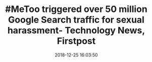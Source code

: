 ---
_external_link: https://www.firstpost.com/tech/news-analysis/metoo-triggered-over-50-million-google-search-traffic-for-sexual-harassment-5788331.html
archived_url: https://web.archive.org/web/20210616181659/https://www.firstpost.com/tech/news-analysis/metoo-triggered-over-50-million-google-search-traffic-for-sexual-harassment-5788331.html
article: 'tech2 News Staff For India, the #MeToo movement has been the highlight of
  the year 2018, but in countries abroad, this campaign against sexual harassment
  kicked off sometime in October 2017. And highlighting the intensity of the crusade,
  a US study suggests that millions of Americans have searched Google for information
  on how to understand, prevent and report sexual harassment and assault since the
  start of the #MeToo movement more than a year ago. In October 2017, following public
  accusations of sexual harassment and assault against film producer Harvey Weinstein,
  actress Alyssa Milano encouraged victims to bring the taboo topic out of the shadows
  by sharing their own stories on social media. The resulting #MeToo movement resulted
  in widespread sharing on social media, and the new study, published in JAMA Internal
  Medicine, offers fresh evidence that the movement has contributed to a shift in
  public thinking about these issues, said senior author John Ayers of the University
  of California, San Diego. "#MeToo is not the first movement to empower victims of
  sexual violence, but what is unique compared to past movements is #MeToos staying
  power," Ayers said by email. In India, the #MeToo movement began in 2018 after Bollywood
  actress Tanushree Dutta accused actor Nana Patekar of sexual harassment. For the
  study, researchers monitored the volume of Google searches originating in the US
  from 1 January, 2010 through June 15, 2018 related to sexual harassment and assault.
  During the last eight months of the study period - after #MeToo began - there were
  40 to 54 million Google searches related to sexual harassment or assault, the greatest
  number of searches on this topic ever recorded in the US, the study found. Overall
  volume for this topic was 86 percent higher during these eight months than what
  researchers calculated would have occurred in the absence of #MeToo based on their
  analysis of the earlier years of the study. Searches related specifically to reporting
  sexual harassment and assault were 30 percent higher than expected over the last
  eight months of the study. And searches related to preventive training for sexual
  harassment and assault were 51 percent higher than expected. These results suggest
  that #MeToo may have reduced the stigma of reporting or discussing sexual harassment
  and assault, the authors conclude. Google searches may also help connect victims
  with needed support and health resources, Ayers said. "Survivors face serious health
  consequences including physical injury, PTSD symptoms, and emotional trauma," Ayers
  said. "Yet, public investments in preventing and responding to sexual violence is
  disproportionately small compared with other health issues." However, the authors
  note, online activity is only a proxy for public engagement with topics like sexual
  harassment and assault, and more research is needed to determine whether or how
  the surge in Google activity might relate to meaningful shifts in public opinion
  or behavior. Its also unclear whether surges in search activity related to sexual
  harassment and assault were sustained only by the #MeToo movement on social media
  or related also to media coverage of accusations against high-profile men across
  a wide range of industries, said Luis Rocha, a researcher at the School of Informatics
  & Computing at Indiana University in Bloomington. "This is all new territory and
  only time will tell with future studies," Rocha, who wasnt involved in the study,
  said by email. "I would think that what people do online will lead to greater awareness
  that can in turn lead to changes in workplace environments," Rocha added. "If people
  are searching online in great volumes for the topic, it means they are interested
  (even if pinged by the media) in the topic, so I would expect this to have very
  real impact in all aspects of their lives." With inputs from Reuters. 2018 has been
  an eventful year and here''s our comprehensive list of year ender stories.'
date: '2018-12-25 16:03:50'
description: For the study, researchers monitored volume of Google searches originating
  in the US from 1 January, 2010 through June 15, 2018.
headline: '#MeToo triggered over 50 million Google Search traffic for sexual harassment-
  Technology News, Firstpost'
image:
  focal_point: Smart
original_url: https://www.firstpost.com/tech/news-analysis/metoo-triggered-over-50-million-google-search-traffic-for-sexual-harassment-5788331.html
outline_html: "<p>For India, the #MeToo movement has been the highlight of the year\
  \ 2018, but in countries abroad, this campaign against sexual harassment kicked\
  \ off sometime in October 2017. And highlighting the intensity of the crusade, a\
  \ US <a href=\"https://jamanetwork.com/journals/jamainternalmedicine/fullarticle/2719193\"\
  ><strong>study</strong></a> suggests that millions of Americans have searched <a\
  \ href=\"https://www.firstpost.com/tag/google\"><strong>Google</strong></a> for\
  \ information on how to understand, prevent and report sexual harassment and assault\
  \ since the start of the #MeToo movement more than a year ago.</p>\n<p>In October\
  \ 2017, following public accusations of sexual harassment and assault against film\
  \ producer Harvey Weinstein, actress <a href=\"https://www.firstpost.com/living/metoo-is-just-the-start-each-of-us-needs-to-speak-out-against-sexual-assault-4192433.html\"\
  ><strong>Alyssa Milano encouraged victims</strong></a> to bring the taboo topic\
  \ out of the shadows by sharing their own stories on social media. The resulting\
  \ #MeToo movement resulted in widespread sharing on social media, and the new study,\
  \ published in JAMA Internal Medicine, offers fresh evidence that the movement has\
  \ contributed to a shift in public thinking about these issues, said senior author\
  \ John Ayers of the University of California, San Diego.</p>\n<figure><a href=\"\
  https://images.firstpost.com/wp-content/uploads/2018/12/metoo380-min.jpg\"><img\
  \ alt=\"#MeToo is a movement against sexual harassment and sexual assault, that\
  \ first went viral in October 2017.\" src=\"https://images.firstpost.com/wp-content/uploads/2018/12/metoo380-min.jpg\"\
  ></img></a><figcaption>#MeToo is a movement against sexual harassment and sexual\
  \ assault, that first went viral in October 2017.</figcaption></figure>\n<p>&ldquo;#MeToo\
  \ is not the first movement to empower victims of sexual violence, but what is unique\
  \ compared to past movements is #MeToo&rsquo;s staying power,&rdquo; Ayers said\
  \ by email.</p>\n<p>In India, the #MeToo movement began in 2018 after Bollywood\
  \ actress <a href=\"https://www.firstpost.com/entertainment/tanushree-dutta-sexual-harassment-row-firs-lodged-against-nana-patekar-ganesh-acharya-two-others-5356961.html\"\
  ><strong>Tanushree Dutta accused actor Nana Patekar</strong></a> of sexual harassment.</p>\n\
  <figure><a href=\"https://images.firstpost.com/wp-content/uploads/2018/12/Metoo-yearender-social-1200.jpg\"\
  ><img alt=\"MeToo movement in India.\" src=\"https://images.firstpost.com/wp-content/uploads/2018/12/Metoo-yearender-social-1200.jpg\"\
  ></img></a><figcaption>MeToo movement in India.</figcaption></figure>\n<p>For the\
  \ <a href=\"https://jamanetwork.com/journals/jamainternalmedicine/fullarticle/2719193\"\
  ><strong>study</strong></a>, researchers monitored the volume of Google searches\
  \ originating in the US from 1 January, 2010 through June 15, 2018 related to sexual\
  \ harassment and assault.</p>\n<p>During the last eight months of the study period\
  \ - after #MeToo began - there were 40 to 54 million Google searches related to\
  \ sexual harassment or assault, the greatest number of searches on this topic ever\
  \ recorded in the US, the study found.</p>\n<p>Overall volume for this topic was\
  \ 86 percent higher during these eight months than what researchers calculated would\
  \ have occurred in the absence of #MeToo based on their analysis of the earlier\
  \ years of the study.</p>\n<p>Searches related specifically to reporting sexual\
  \ harassment and assault were 30 percent higher than expected over the last eight\
  \ months of the study.</p>\n<p>And searches related to preventive training for sexual\
  \ harassment and assault were 51 percent higher than expected.</p>\n<p>These results\
  \ suggest that #MeToo may have reduced the stigma of reporting or discussing sexual\
  \ harassment and assault, the authors conclude.</p>\n<p>Google searches may also\
  \ help connect victims with needed support and health resources, Ayers said.</p>\n\
  <figure><a href=\"https://images.firstpost.com/wp-content/uploads/large_file_plugin/2018/10/1539701494_metoo1social.jpg\"\
  ><img alt=\"Representational image. Agency\" src=\"https://images.firstpost.com/wp-content/uploads/large_file_plugin/2018/10/1539701494_metoo1social.jpg\"\
  ></img></a><figcaption>Representational image. Agency</figcaption></figure>\n<p>&ldquo;Survivors\
  \ face serious health consequences including physical injury, PTSD symptoms, and\
  \ emotional trauma,&rdquo; Ayers said. &ldquo;Yet, public investments in preventing\
  \ and responding to sexual violence is disproportionately small compared with other\
  \ health issues.&rdquo;</p>\n<p>However, the authors note, online activity is only\
  \ a proxy for public engagement with topics like sexual harassment and assault,\
  \ and more research is needed to determine whether or how the surge in Google activity\
  \ might relate to meaningful shifts in public opinion or behavior.</p>\n<p>It&rsquo;s\
  \ also unclear whether surges in search activity related to sexual harassment and\
  \ assault were sustained only by the #MeToo movement on social media or related\
  \ also to media coverage of accusations against high-profile men across a wide range\
  \ of industries, said Luis Rocha, a researcher at the School of Informatics &amp;\
  \ Computing at Indiana University in Bloomington.</p>\n<p>&ldquo;This is all new\
  \ territory and only time will tell with future studies,&rdquo; Rocha, who wasn&rsquo;t\
  \ involved in the <a href=\"https://jamanetwork.com/journals/jamainternalmedicine/fullarticle/2719193\"\
  ><strong>study</strong></a>, said by email.</p>\n<p>&ldquo;I would think that what\
  \ people do online will lead to greater awareness that can in turn lead to changes\
  \ in workplace environments,&rdquo; Rocha added. &ldquo;If people are searching\
  \ online in great volumes for the topic, it means they are interested (even if pinged\
  \ by the media) in the topic, so I would expect this to have very real impact in\
  \ all aspects of their lives.&rdquo;</p>\n<p><em>With inputs from Reuters.</em></p>\n\
  <p><em>2018 has been an eventful year and here's our comprehensive list of <a href=\"\
  https://www.firstpost.com/tag/year-ender-2018\"><strong>year ender stories.</strong></a><br>\n\
  \ </em></p>"
outline_img: https://www.google.com/s2/favicons?domain=firstpost.com
publication: Tech2
summary: 'tech2 News StaffFor India, the #MeToo movement has been the highlight of
  the year 2018, but in countries abroad, this campaign against sexual harassment
  kicked off sometime in October 2017. In India, the #MeToo movement began in 2018
  after Bollywood actress Tanushree Dutta accused actor Nana Patekar of sexual harassment....'
title: '#MeToo triggered over 50 million Google Search traffic for sexual harassment-
  Technology News, Firstpost'

---